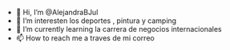 - 👋 Hi, I’m @AlejandraBJul
- 👀 I’m interesten  los deportes , pintura y camping
- 🌱 I’m currently learning  la carrera de negocios internacionales
- 📫 How to reach me  a traves de mi correo

<!---
AlejandraBJul/AlejandraBJul is a ✨ special ✨ repository because its `README.md` (this file) appears on your GitHub profile.
You can click the Preview link to take a look at your changes.
--->
